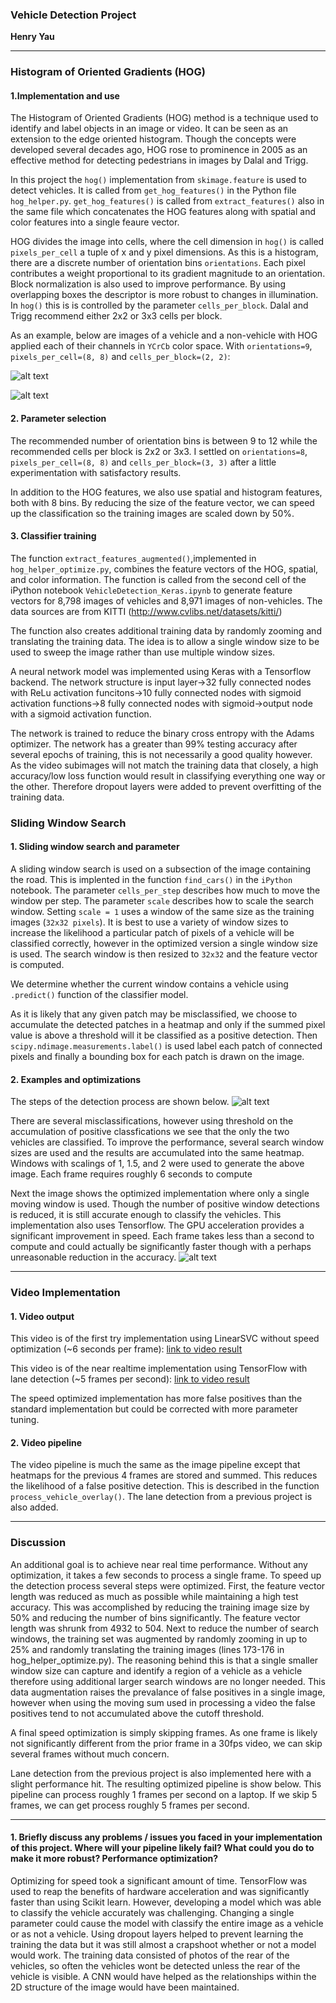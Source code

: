 ### Vehicle Detection Project
**Henry Yau**


[//]: # (Image References)
[image1]: ./writeup_images/car_hog.png
[image2]: ./writeup_images/noncar_hog.png
[image3]: ./writeup_images/vehicle_detection2.png
[image4]: ./writeup_images/vehicle_detection3.png
[image5]: ./writeup_images/bboxes_and_heat.png
[image6]: ./writeup_images/labels_map.png
[image7]: ./writeup_images/output_bboxes.png
[image8]: ./writeup_images/vehicle_detection_fast.png

[video1]: ./project_video.mp4

---

### Histogram of Oriented Gradients (HOG)

#### 1.Implementation and use

The Histogram of Oriented Gradients (HOG) method is a technique used to identify and label objects in an image or video. It can be seen as an extension to the edge oriented histogram. Though the concepts were developed several decades ago, HOG rose to prominence in 2005 as an effective method for detecting pedestrians in images by Dalal and Trigg.

In this project the `hog()` implementation from `skimage.feature` is used to detect vehicles. It is called from `get_hog_features()` in the Python file `hog_helper.py`. `get_hog_features()` is called from `extract_features()` also in the same file which concatenates the HOG features along with spatial and color features into a single feaure vector. 

HOG divides the image into cells, where the cell dimension in `hog()` is called `pixels_per_cell` a tuple of x and y pixel dimensions. As this is a histogram, there are a discrete number of orientation bins `orientations`. Each pixel contributes a weight proportional to its gradient magnitude to an orientation. Block normalization is also used to improve performance. By using overlapping boxes the descriptor is more robust to changes in illumination. In `hog()` this is is controlled by the parameter `cells_per_block`. Dalal and Trigg recommend either 2x2 or 3x3 cells per block. 

As an example, below are images of a vehicle and a non-vehicle with HOG applied each of their channels in `YCrCb` color space. With `orientations=9`, `pixels_per_cell=(8, 8)` and `cells_per_block=(2, 2)`:

![alt text][image1]

![alt text][image2]

#### 2. Parameter selection
The recommended number of orientation bins is between 9 to 12 while the recommended cells per block is 2x2 or 3x3. I settled on
`orientations=8`, `pixels_per_cell=(8, 8)` and `cells_per_block=(3, 3)` after a little experimentation with satisfactory results.

In addition to the HOG features, we also use spatial and histogram features, both with 8 bins. By reducing the size of the feature vector, we can speed up the classification so the training images are scaled down by 50%.

#### 3. Classifier training
The function `extract_features_augmented()`,implemented in `hog_helper_optimize.py`, combines the feature vectors of the HOG, spatial, and color information. The function is called from the second cell of the iPython notebook `VehicleDetection_Keras.ipynb` to generate feature vectors for 8,798 images of vehicles and 8,971 images of non-vehicles. The data sources are from KITTI (http://www.cvlibs.net/datasets/kitti/)

The function also creates additional training data by randomly zooming and translating the training data. The idea is to allow a single window size to be used to sweep the image rather than use multiple window sizes.

A neural network model was implemented using Keras with a Tensorflow backend. The network structure is input layer->32 fully connected nodes with ReLu activation funcitons->10 fully connected nodes with sigmoid activation functions->8 fully connected nodes with sigmoid->output node with a sigmoid activation function.

The network is trained to reduce the binary cross entropy with the Adams optimizer. The network has a greater than 99% testing accuracy after several epochs of training, this is not necessarily a good quality however. As the video subimages will not match the training data that closely, a high accuracy/low loss function would result in classifying everything one way or the other. Therefore dropout layers were added to prevent overfitting of the training data.


### Sliding Window Search

#### 1. Sliding window search and parameter 

A sliding window search is used on a subsection of the image containing the road. This is implented in the function `find_cars()` in the `iPython` notebook. The parameter `cells_per_step` describes how much to move the window per step. The parameter `scale` describes how to scale the search window. Setting `scale = 1` uses a window of the same size as the training images (`32x32 pixels`). It is best to use a variety of window sizes to increase the likelihood a particular patch of pixels of a vehicle will be classified correctly, however in the optimized version a single window size is used. The search window is then resized to `32x32` and the feature vector is computed. 

We determine whether the current window contains a vehicle using `.predict()` function of the classifier model.

As it is likely that any given patch may be misclassified, we choose to accumulate the detected patches in a heatmap and only if the summed pixel value is above a threshold will it be classified as a positive detection. Then  `scipy.ndimage.measurements.label()` is used label each patch of connected pixels and finally a bounding box for each patch is drawn on the image.

#### 2. Examples and optimizations
The steps of the detection process are shown below.
![alt text][image3]

There are several misclassifications, however using threshold on the accumulation of positive classfications we see that the only the two vehicles are classified. To improve the performance, several search window sizes are used and the results are accumulated into the same heatmap. Windows with scalings of 1, 1.5, and 2 were used to generate the above image. Each frame requires roughly 6 seconds to compute

Next the image shows the optimized implementation where only a single moving window is used.  Though the number of positive window detections is reduced, it is still accurate enough to classify the vehicles. This implementation also uses Tensorflow. The GPU acceleration provides a significant improvement in speed. Each frame takes less than a second to compute and could actually be significantly faster though with a perhaps unreasonable reduction in the accuracy.
![alt text][image8]




---

### Video Implementation

#### 1. Video output
This video is of the first try implementation using LinearSVC without speed optimization (~6 seconds per frame):
[link to video result](./output_videos/project_video_output.mp4)


This video is of the near realtime implementation using TensorFlow with lane detection (~5 frames per second):
[link to video result](./output_videos/project_video_output_w_lane_test3.mp4)

The speed optimized implementation has more false positives than the standard implementation but could be corrected with more parameter tuning.

#### 2. Video pipeline
The video pipeline is much the same as the image pipeline except that heatmaps for the previous 4 frames are stored and summed. This reduces the likelihood of a false positive detection. This is described in the function `process_vehicle_overlay()`. The lane detection from a previous project is also added. 

---


### Discussion
An additional goal is to achieve near real time performance. Without any optimization, it takes a few seconds to process a single frame. To speed up the detection process several steps were optimized. First, the feature vector length was reduced as much as possible while maintaining a high test accuracy. This was accomplished by reducing the training image size by 50% and reducing the number of bins significantly. The feature vector length was shrunk from 4932 to 504. Next to reduce the number of search windows, the training set was augmented by randomly zooming in up to 25% and randomly translating the training images (lines 173-176 in hog_helper_optimize.py). The reasoning behind this is that a single smaller window size can capture and identify a region of a vehicle as a vehicle therefore using additional larger search windows are no longer needed. This data augmentation raises the prevalance of false positives in a single image, however when using the moving sum used in processing a video the false positives tend to not accumulated above the cutoff threshold.

A final speed optimization is simply skipping frames. As one frame is likely not significantly different from the prior frame in a 30fps video, we can skip several frames without much concern.

Lane detection from the previous project is also implemented here with a slight performance hit. The resulting optimized pipeline is show below. This pipeline can process roughly 1 frames per second on a laptop. If we skip 5 frames, we can get process roughly 5 frames per second. 



---



#### 1. Briefly discuss any problems / issues you faced in your implementation of this project.  Where will your pipeline likely fail?  What could you do to make it more robust? Performance optimization? 

Optimizing for speed took a significant amount of time. TensorFlow was used to reap the benefits of hardware acceleration and was significantly faster than using Scikit learn. However, developing a model which was able to classify the vehicle accurately was challenging. Changing a single parameter could cause the model with classify the entire image as a vehicle or as not a vehicle. Using dropout layers helped to prevent learning the training the data but it was still almost a crapshoot whether or not a model would work. The training data consisted of photos of the rear of the vehicles, so often the vehicles wont be detected unless the rear of the vehicle is visible. A CNN would have helped as the relationships within the 2D structure of the image would have been maintained. 

